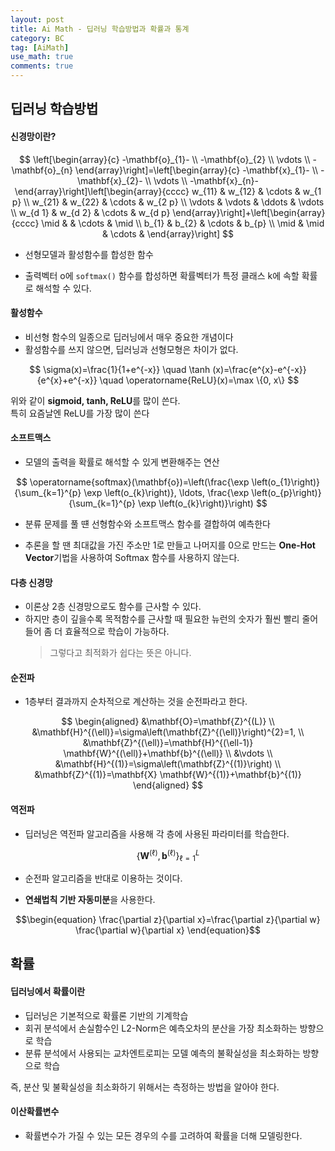 ```yaml
---
layout: post
title: Ai Math - 딥러닝 학습방법과 확률과 통계
category: BC
tag: [AiMath] 
use_math: true
comments: true
---
```


## 딥러닝 학습방법

#### 신경망이란?

$$
\left[\begin{array}{c}
-\mathbf{o}_{1}- \\
-\mathbf{o}_{2} \\
\vdots \\
-\mathbf{o}_{n}
\end{array}\right]=\left[\begin{array}{c}
-\mathbf{x}_{1}- \\
-\mathbf{x}_{2}- \\
\vdots \\
-\mathbf{x}_{n}-
\end{array}\right]\left[\begin{array}{cccc}
w_{11} & w_{12} & \cdots & w_{1 p} \\
w_{21} & w_{22} & \cdots & w_{2 p} \\
\vdots & \vdots & \ddots & \vdots \\
w_{d 1} & w_{d 2} & \cdots & w_{d p}
\end{array}\right]+\left[\begin{array}{cccc}
\mid & & \cdots & \mid \\
b_{1} & b_{2} & \cdots & b_{p} \\
\mid & \mid & \cdots &
\end{array}\right]
$$

- 선형모델과 활성함수를 합성한 함수

- 출력벡터 o에 `softmax()` 함수를 합성하면 확률벡터가 특정 클래스 k에 속할 확률로 해석할 수 있다.

#### 활성함수  

- 비선형 함수의 일종으로 딥러닝에서 매우 중요한 개념이다  
- 활성함수를 쓰지 않으면, 딥러닝과 선형모형은 차이가 없다.  

$$
\sigma(x)=\frac{1}{1+e^{-x}} \quad \tanh (x)=\frac{e^{x}-e^{-x}}{e^{x}+e^{-x}} \quad \operatorname{ReLU}(x)=\max \{0, x\}
$$

위와 같이 **sigmoid, tanh, ReLU**를 많이 쓴다.  
특히 요즘날엔 ReLU를 가장 많이 쓴다

#### 소프트맥스

- 모델의 출력을 확률로 해석할 수 있게 변환해주는 연산

$$
\operatorname{softmax}(\mathbf{o})=\left(\frac{\exp \left(o_{1}\right)}{\sum_{k=1}^{p} \exp \left(o_{k}\right)}, \ldots, \frac{\exp \left(o_{p}\right)}{\sum_{k=1}^{p} \exp \left(o_{k}\right)}\right)
$$

- 분류 문제를 풀 떈 선형함수와 소프트맥스 함수를 결합하여 예측한다  

- 추론을 할 땐 최대값을 가진 주소만 1로 만들고 나머지를 0으로 만드는 **One-Hot Vector**기법을 사용하여 Softmax 함수를 사용하지 않는다.  

#### 다층 신경망

- 이론상 2층 신경망으로도 함수를 근사할 수 있다.  
- 하지만 층이 깊을수록 목적함수를 근사할 때 필요한 뉴런의 숫자가 훨씬 빨리 줄어들어 좀 더 효율적으로 학습이 가능하다.  
    > 그렇다고 최적화가 쉽다는 뜻은 아니다.  

#### 순전파 

- 1층부터 결과까지 순차적으로 계산하는 것을 순전파라고 한다.   

$$ \begin{aligned}
&\mathbf{O}=\mathbf{Z}^{(L)} \\
&\mathbf{H}^{(\ell)}=\sigma\left(\mathbf{Z}^{(\ell)}\right)^{2}=1, \\
&\mathbf{Z}^{(\ell)}=\mathbf{H}^{(\ell-1)} \mathbf{W}^{(\ell)}+\mathbf{b}^{(\ell)} \\
&\vdots \\
&\mathbf{H}^{(1)}=\sigma\left(\mathbf{Z}^{(1)}\right) \\
&\mathbf{Z}^{(1)}=\mathbf{X} \mathbf{W}^{(1)}+\mathbf{b}^{(1)}
\end{aligned} $$

#### 역전파

- 딥러닝은 역전파 알고리즘을 사용해 각 층에 사용된 파라미터를 학습한다.  

$$
\left\{\mathbf{W}^{(\ell)}, \mathbf{b}^{(\ell)}\right\}_{\ell=1}^{L}
$$

- 순전파 알고리즘을 반대로 이용하는 것이다.  

- **연쇄법칙 기반 자동미분**을 사용한다.

$$\begin{equation}
\frac{\partial z}{\partial x}=\frac{\partial z}{\partial w} \frac{\partial w}{\partial x}
\end{equation}$$

## 확률

#### 딥러닝에서 확률이란

- 딥러닝은 기본적으로 확률론 기반의 기계학습
- 회귀 분석에서 손실함수인 L2-Norm은 예측오차의 분산을 가장 최소화하는 방향으로 학습
- 분류 분석에서 사용되는 교차엔트로피는 모델 예측의 불확실성을 최소화하는 방향으로 학습

즉, 분산 및 불확실성을 최소화하기 위해서는 측정하는 방법을 알아야 한다.  

#### 이산확률변수

- 확률변수가 가질 수 있는 모든 경우의 수를 고려하여 확률을 더해 모델링한다.  


